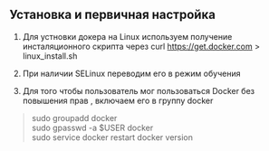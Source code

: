 ## Установка и первичная настройка

1. Для устновки докера на Linux используем получение инсталяционного скрипта через
curl https://get.docker.com > linux_install.sh

2. При наличии SELinux переводим его в режим обучения

3. Для того чтобы пользователь мог пользоваться Docker без повышения прав , включаем его в группу docker
> sudo groupadd docker  
sudo gpasswd -a $USER docker  
sudo service docker restart
docker version

